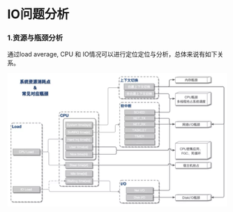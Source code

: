 # IO问题分析

### 1.资源与瓶颈分析

通过load average, CPU 和 IO情况可以进行定位定位与分析，总体来说有如下关系。

![An image](./pic/analysis.png)